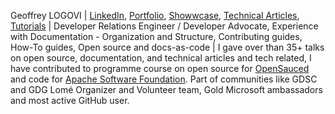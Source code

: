 Geoffrey LOGOVI | [LinkedIn](https://www.linkedin.com/in/geoffreylgv/), [Portfolio](https://geoffreylgv.github.io/), [Showwcase](https://showwcase.com/geoffreylgv), [Technical Articles](https://geoffreylgv.hashnode.com), [Tutorials](https://youtube.com/@geoffreylgv) | Developer Relations Engineer / Developer Advocate, Experience with Documentation - Organization and Structure, Contributing guides, How-To guides, Open source and docs-as-code | I gave over than 35+ talks on open source, documentation, and technical articles and tech related, I have contributed to programme course on open source for [OpenSauced](https://github.com/open-sauced/intro) and code for [Apache Software Foundation](https://github.com/apache/openmeetings). Part of communities like GDSC and GDG Lomé Organizer and Volunteer team, Gold Microsoft ambassadors and most active GitHub user.
